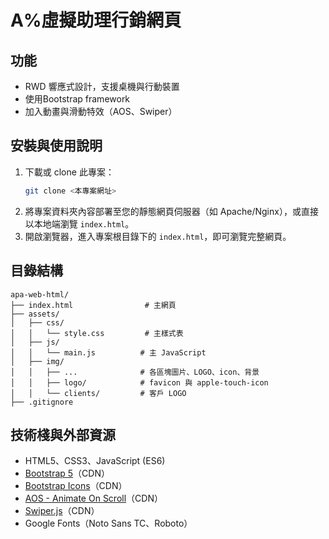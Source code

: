 # A%虛擬助理行銷網頁

## 功能
- RWD 響應式設計，支援桌機與行動裝置
- 使用Bootstrap framework
- 加入動畫與滑動特效（AOS、Swiper）

## 安裝與使用說明
1. 下載或 clone 此專案：
   ```bash
   git clone <本專案網址>
   ```
2. 將專案資料夾內容部署至您的靜態網頁伺服器（如 Apache/Nginx），或直接以本地端瀏覽 `index.html`。
3. 開啟瀏覽器，進入專案根目錄下的 `index.html`，即可瀏覽完整網頁。

## 目錄結構
```
apa-web-html/
├── index.html                # 主網頁
├── assets/
│   ├── css/
│   │   └── style.css         # 主樣式表
│   ├── js/
│   │   └── main.js          # 主 JavaScript
│   ├── img/
│   │   ├── ...              # 各區塊圖片、LOGO、icon、背景
│   │   ├── logo/            # favicon 與 apple-touch-icon
│   │   └── clients/         # 客戶 LOGO
├── .gitignore
```

## 技術棧與外部資源
- HTML5、CSS3、JavaScript (ES6)
- [Bootstrap 5](https://getbootstrap.com/)（CDN）
- [Bootstrap Icons](https://icons.getbootstrap.com/)（CDN）
- [AOS - Animate On Scroll](https://michalsnik.github.io/aos/)（CDN）
- [Swiper.js](https://swiperjs.com/)（CDN）
- Google Fonts（Noto Sans TC、Roboto）
